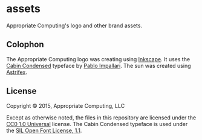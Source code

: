 # assets

Appropriate Computing's logo and other brand assets.

## Colophon

The Appropriate Computing logo was creating using [Inkscape](http://www.inkscape.org). It uses the [Cabin Condensed](https://www.google.com/fonts/specimen/Cabin+Condensed) typeface by [Pablo Impallari](http://www.impallari.com/). The sun was created using [Astrifex](https://astrifex.github.io/).

## License

Copyright © 2015, Appropriate Computing, LLC

Except as otherwise noted, the files in this repository are licensed under the [CC0 1.0 Universal](LICENSE) license. The Cabin Condensed typeface is used under the [SIL Open Font License, 1.1](OFL.txt).
